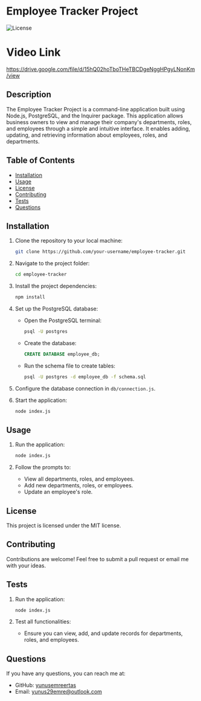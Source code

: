 # Employee Tracker Project

![License](https://img.shields.io/badge/license-MIT-blue.svg)

# Video Link

https://drive.google.com/file/d/15hQ02hoTboTHeTBCDgeNggHPgyLNonKm/view

## Description

The Employee Tracker Project is a command-line application built using Node.js, PostgreSQL, and the Inquirer package. This application allows business owners to view and manage their company's departments, roles, and employees through a simple and intuitive interface. It enables adding, updating, and retrieving information about employees, roles, and departments.

## Table of Contents

- [Installation](#installation)
- [Usage](#usage)
- [License](#license)
- [Contributing](#contributing)
- [Tests](#tests)
- [Questions](#questions)

## Installation

1. Clone the repository to your local machine:

   ```bash
   git clone https://github.com/your-username/employee-tracker.git
   ```

2. Navigate to the project folder:

   ```bash
   cd employee-tracker
   ```

3. Install the project dependencies:

   ```bash
   npm install
   ```

4. Set up the PostgreSQL database:

   - Open the PostgreSQL terminal:
     ```bash
     psql -U postgres
     ```
   - Create the database:
     ```sql
     CREATE DATABASE employee_db;
     ```
   - Run the schema file to create tables:
     ```bash
     psql -U postgres -d employee_db -f schema.sql
     ```

5. Configure the database connection in `db/connection.js`.

6. Start the application:
   ```bash
   node index.js
   ```

## Usage

1. Run the application:

   ```bash
   node index.js
   ```

2. Follow the prompts to:
   - View all departments, roles, and employees.
   - Add new departments, roles, or employees.
   - Update an employee's role.

## License

This project is licensed under the MIT license.

## Contributing

Contributions are welcome! Feel free to submit a pull request or email me with your ideas.

## Tests

1. Run the application:

   ```bash
   node index.js
   ```

2. Test all functionalities:
   - Ensure you can view, add, and update records for departments, roles, and employees.

## Questions

If you have any questions, you can reach me at:

- GitHub: [yunusemreertas](https://github.com/yunusemreertas)
- Email: [yunus29emre@outlook.com](mailto:yunus29emre@outlook.com)

